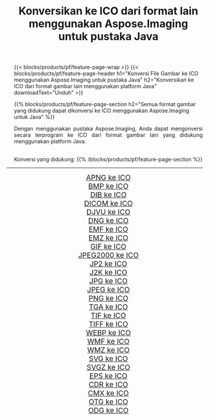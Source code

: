 ﻿---
title: Konversikan ke ICO dari format lain menggunakan Aspose.Imaging untuk pustaka Java 
weight: 3920
url: /id/java/conversion/to/ico 
lang: id
langdirlevel: 2
locales: zh-hans,ja,it,ru,de,es,fr,nl,id,lt,pl,pt,vi,tr,ko,zh-hant,ar,hi,th,sv,cs,uk,he
description: Menggunakan Aspose.Imaging Anda dapat mengonversi ke ICO dari format lain menggunakan Java
---

{{< blocks/products/pf/feature-page-wrap >}}
{{< blocks/products/pf/feature-page-header h1="Konversi File Gambar ke ICO menggunakan Aspose.Imaging untuk pustaka Java" h2="Konversikan ke ICO dari format gambar lain menggunakan platform Java" downloadText="Unduh" >}}


{{% blocks/products/pf/feature-page-section  h2="Semua format gambar yang didukung dapat dikonversi ke ICO menggunakan Aspose.Imaging untuk Java" %}}
<p align=justify>Dengan menggunakan pustaka Aspose.Imaging, Anda dapat mengonversi secara terprogram ke ICO dari format gambar lain yang didukung menggunakan platform Java.</p>
<br/>
Konversi yang didukung:
{{% /blocks/products/pf/feature-page-section %}}
<div class="container-fluid productfamilypage bg-gray">
    <div class="convertypes bg-gray agp-content section">
        <div class="container">
		<hr style="margin-left:-20px;"/>
		<div class="row other-converters" style="gap: 10px;font-size: 19px;text-align:center;">
		    <div class='col-md-2 other-converter remove-lp remove-rp'><a href="/imaging/id/java/conversion/apng-to-ico" style="padding:15px;">APNG ke ICO</a></div>
<div class='col-md-2 other-converter remove-lp remove-rp'><a href="/imaging/id/java/conversion/bmp-to-ico" style="padding:15px;">BMP ke ICO</a></div>
<div class='col-md-2 other-converter remove-lp remove-rp'><a href="/imaging/id/java/conversion/dib-to-ico" style="padding:15px;">DIB ke ICO</a></div>
<div class='col-md-2 other-converter remove-lp remove-rp'><a href="/imaging/id/java/conversion/dicom-to-ico" style="padding:15px;">DICOM ke ICO</a></div>
<div class='col-md-2 other-converter remove-lp remove-rp'><a href="/imaging/id/java/conversion/djvu-to-ico" style="padding:15px;">DJVU ke ICO</a></div>
<div class='col-md-2 other-converter remove-lp remove-rp'><a href="/imaging/id/java/conversion/dng-to-ico" style="padding:15px;">DNG ke ICO</a></div>
<div class='col-md-2 other-converter remove-lp remove-rp'><a href="/imaging/id/java/conversion/emf-to-ico" style="padding:15px;">EMF ke ICO</a></div>
<div class='col-md-2 other-converter remove-lp remove-rp'><a href="/imaging/id/java/conversion/emz-to-ico" style="padding:15px;">EMZ ke ICO</a></div>
<div class='col-md-2 other-converter remove-lp remove-rp'><a href="/imaging/id/java/conversion/gif-to-ico" style="padding:15px;">GIF ke ICO</a></div>
<div class='col-md-2 other-converter remove-lp remove-rp'><a href="/imaging/id/java/conversion/jpeg2000-to-ico" style="padding:15px;">JPEG2000 ke ICO</a></div>
<div class='col-md-2 other-converter remove-lp remove-rp'><a href="/imaging/id/java/conversion/jp2-to-ico" style="padding:15px;">JP2 ke ICO</a></div>
<div class='col-md-2 other-converter remove-lp remove-rp'><a href="/imaging/id/java/conversion/j2k-to-ico" style="padding:15px;">J2K ke ICO</a></div>
<div class='col-md-2 other-converter remove-lp remove-rp'><a href="/imaging/id/java/conversion/jpg-to-ico" style="padding:15px;">JPG ke ICO</a></div>
<div class='col-md-2 other-converter remove-lp remove-rp'><a href="/imaging/id/java/conversion/jpeg-to-ico" style="padding:15px;">JPEG ke ICO</a></div>
<div class='col-md-2 other-converter remove-lp remove-rp'><a href="/imaging/id/java/conversion/png-to-ico" style="padding:15px;">PNG ke ICO</a></div>
<div class='col-md-2 other-converter remove-lp remove-rp'><a href="/imaging/id/java/conversion/tga-to-ico" style="padding:15px;">TGA ke ICO</a></div>
<div class='col-md-2 other-converter remove-lp remove-rp'><a href="/imaging/id/java/conversion/tif-to-ico" style="padding:15px;">TIF ke ICO</a></div>
<div class='col-md-2 other-converter remove-lp remove-rp'><a href="/imaging/id/java/conversion/tiff-to-ico" style="padding:15px;">TIFF ke ICO</a></div>
<div class='col-md-2 other-converter remove-lp remove-rp'><a href="/imaging/id/java/conversion/webp-to-ico" style="padding:15px;">WEBP ke ICO</a></div>
<div class='col-md-2 other-converter remove-lp remove-rp'><a href="/imaging/id/java/conversion/wmf-to-ico" style="padding:15px;">WMF ke ICO</a></div>
<div class='col-md-2 other-converter remove-lp remove-rp'><a href="/imaging/id/java/conversion/wmz-to-ico" style="padding:15px;">WMZ ke ICO</a></div>
<div class='col-md-2 other-converter remove-lp remove-rp'><a href="/imaging/id/java/conversion/svg-to-ico" style="padding:15px;">SVG ke ICO</a></div>
<div class='col-md-2 other-converter remove-lp remove-rp'><a href="/imaging/id/java/conversion/svgz-to-ico" style="padding:15px;">SVGZ ke ICO</a></div>
<div class='col-md-2 other-converter remove-lp remove-rp'><a href="/imaging/id/java/conversion/eps-to-ico" style="padding:15px;">EPS ke ICO</a></div>
<div class='col-md-2 other-converter remove-lp remove-rp'><a href="/imaging/id/java/conversion/cdr-to-ico" style="padding:15px;">CDR ke ICO</a></div>
<div class='col-md-2 other-converter remove-lp remove-rp'><a href="/imaging/id/java/conversion/cmx-to-ico" style="padding:15px;">CMX ke ICO</a></div>
<div class='col-md-2 other-converter remove-lp remove-rp'><a href="/imaging/id/java/conversion/otg-to-ico" style="padding:15px;">OTG ke ICO</a></div>
<div class='col-md-2 other-converter remove-lp remove-rp'><a href="/imaging/id/java/conversion/odg-to-ico" style="padding:15px;">ODG ke ICO</a></div>
                </div>
        </div>
    </div>
</div>
<br/>

